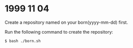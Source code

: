 # 1999 11 04

Create a repository named on your born(yyyy-mm-dd) first.

Run the following command to create the repository:

```bash
$ bash ./born.sh
```
